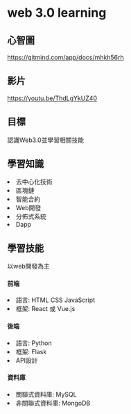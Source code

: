 <h1>web 3.0 learning</h1>
<h2>心智圖</h2>
<a href="https://gitmind.com/app/docs/mhkh56rh">https://gitmind.com/app/docs/mhkh56rh</a>
<h2>影片</h2>
<a href="https://youtu.be/ThdLgYkUZ40">https://youtu.be/ThdLgYkUZ40</a>
<h2>目標</h2>
<p>認識Web3.0並學習相關技能</p>
<h2>學習知識</h2>
<li>去中心化技術</li>
<li>區塊鏈</li>
<li>智能合約</li>
<li>Web開發</li>
<li>分佈式系統</li>
<li>Dapp</li>
<h2>學習技能</h2>
<p>以web開發為主</p>
<h4>前端</h4>
<li>語言: HTML CSS JavaScript</li>
<li>框架: React 或 Vue.js</li>

<h4>後端</h4>
<li>語言: Python</li>
<li>框架: Flask</li>
<li>API設計</li>

<h4>資料庫</h4>
<li>關聯式資料庫: MySQL</li>
<li>非關聯式資料庫: MongoDB</li>

